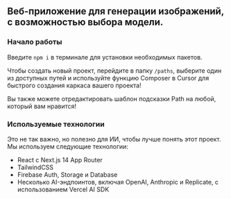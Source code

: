 ## Веб-приложение для генерации изображений, с возможностью выбора модели.

### Начало работы

Введите `npm i` в терминале для установки необходимых пакетов.

Чтобы создать новый проект, перейдите в папку `/paths`, выберите один из доступных путей и используйте функцию Composer в Cursor для быстрого создания каркаса вашего проекта!

Вы также можете отредактировать шаблон подсказки Path на любой, который вам нравится!

### Используемые технологии

Это не так важно, но полезно для ИИ, чтобы лучше понять этот проект. Мы используем следующие технологии:
- React с Next.js 14 App Router
- TailwindCSS
- Firebase Auth, Storage и Database
- Несколько AI-эндпоинтов, включая OpenAI, Anthropic и Replicate, с использованием Vercel AI SDK